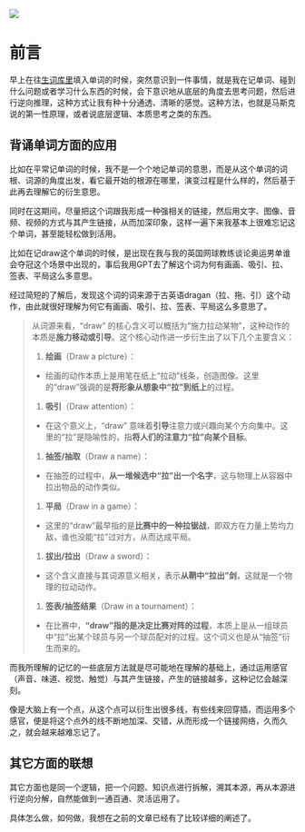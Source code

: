 ![](https://rolen.wiki/wp-content/uploads/2024/08/first-principles.png)

# 前言

早上在往[生词库里](https://rolen.wiki/vocabulary-list/)填入单词的时候，突然意识到一件事情，就是我在记单词、碰到什么问题或者学习什么东西的时候，会下意识地从底层的角度去思考问题，然后进行逆向推理，这种方式让我有种十分通透、清晰的感觉。这种方法，也就是马斯克说的第一性原理，或者说底层逻辑、本质思考之类的东西。

## 背诵单词方面的应用

比如在平常记单词的时候，我不是一个个地记单词的意思，而是从这个单词的词根、词源的角度出发，看它最开始的根源在哪里，演变过程是什么样的，然后基于此再去理解它的衍生意思。

同时在这期间，尽量把这个词跟我形成一种强相关的链接，然后用文字、图像、音频、视频的方式与其产生链接，从而加深印象，这样一遍下来我基本上很难忘记这个单词，甚至能轻松做到活用。

比如在记draw这个单词的时候，是出现在我与我的英国网球教练谈论奥运男单谁会夺冠这个场景中出现的，事后我用GPT去了解这个词为何有画画、吸引、拉、签表、平局这么多意思。

经过简短的了解后，发现这个词的词来源于古英语dragan（拉、拖、引）这个动作，由此就很好理解为何它有画画、吸引、拉、签表、平局这么多意思了。

> 从词源来看，“draw” 的核心含义可以概括为“施力拉动某物”，这种动作的本质是**施力移动或引导**。这个核心动作进一步衍生出了以下几个主要含义：
> 
> 1. **绘画**（Draw a picture）：
> 
> - 绘画的动作本质上是用笔在纸上“拉动”线条，创造图像。这里的“draw”强调的是**将形象从想象中“拉”到纸上**的过程。
> 
> 1. **吸引**（Draw attention）：
> 
> - 在这个意义上，“draw” 意味着**引导**注意力或兴趣向某个方向集中。这里的“拉”是隐喻性的，指**将人们的注意力“拉”向某个目标**。
> 
> 1. **抽签/抽取**（Draw a name）：
> 
> - 在抽签的过程中，**从一堆候选中“拉”出一个名字**，这与物理上从容器中拉出物品的动作类似。
> 
> 1. **平局**（Draw in a game）：
> 
> - 这里的“draw”最早指的是**比赛中的一种拉锯战**，即双方在力量上势均力敌，谁也没能“拉”过对方，从而达成平局。
> 
> 1. **拔出/拉出**（Draw a sword）：
> 
> - 这个含义直接与其词源意义相关，表示**从鞘中“拉出”剑**，这就是一个物理的拉动动作。
> 
> 1. **签表/抽签结果**（Draw in a tournament）：
> 
> - 在比赛中，**“draw”指的是决定比赛对阵的过程**，本质上是从一组球员中“拉”出某个球员与另一个球员配对的过程。这个词义也是从“抽签”衍生而来的。

而我所理解的记忆的一些底层方法就是尽可能地在理解的基础上，通过运用感官（声音、味道、视觉、触觉）与其产生链接，产生的链接越多，这种记忆会越深刻。

像是大脑上有一个点，从这个点可以衍生出很多线，有些线来回穿插，而运用多个感官，便是将这个点外的线不断地加深、交错，从而形成一个链接网络，久而久之，就会越来越难忘记了。

## 其它方面的联想

其它方面也是同一个逻辑，把一个问题、知识点进行拆解，溯其本源，再从本源进行逆向分解，自然能做到一通百通、灵活运用了。

具体怎么做，如何做，我想在之前的文章已经有了比较详细的阐述了。